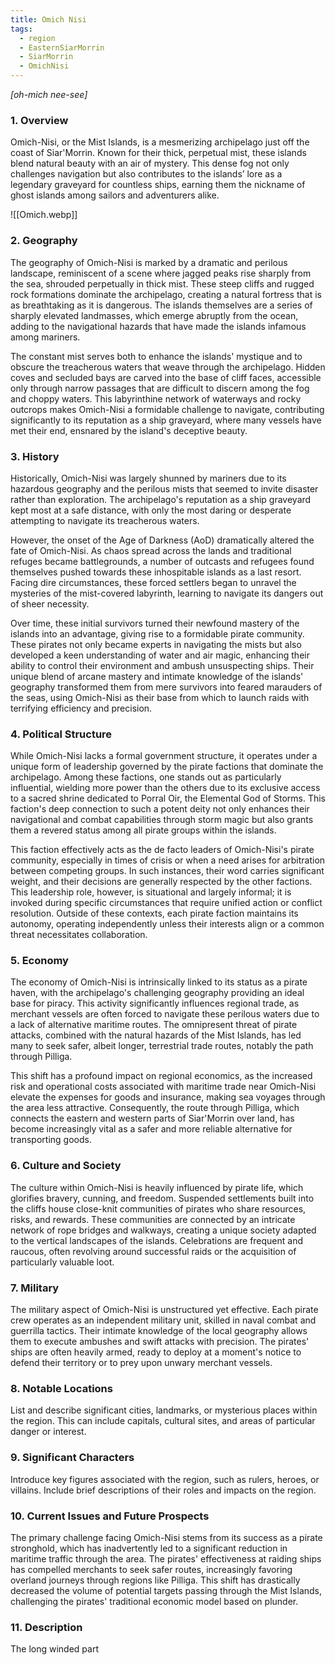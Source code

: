 ```yaml
---
title: Omich Nisi
tags:
  - region
  - EasternSiarMorrin
  - SiarMorrin
  - OmichNisi
---
```

*[oh-mich nee-see]*
### 1. **Overview**

Omich-Nisi, or the Mist Islands, is a mesmerizing archipelago just off the coast of Siar'Morrin. Known for their thick, perpetual mist, these islands blend natural beauty with an air of mystery. This dense fog not only challenges navigation but also contributes to the islands’ lore as a legendary graveyard for countless ships, earning them the nickname of ghost islands among sailors and adventurers alike.

![[Omich.webp]]

### 2. **Geography**

The geography of Omich-Nisi is marked by a dramatic and perilous landscape, reminiscent of a scene where jagged peaks rise sharply from the sea, shrouded perpetually in thick mist. These steep cliffs and rugged rock formations dominate the archipelago, creating a natural fortress that is as breathtaking as it is dangerous. The islands themselves are a series of sharply elevated landmasses, which emerge abruptly from the ocean, adding to the navigational hazards that have made the islands infamous among mariners.

The constant mist serves both to enhance the islands' mystique and to obscure the treacherous waters that weave through the archipelago. Hidden coves and secluded bays are carved into the base of cliff faces, accessible only through narrow passages that are difficult to discern among the fog and choppy waters. This labyrinthine network of waterways and rocky outcrops makes Omich-Nisi a formidable challenge to navigate, contributing significantly to its reputation as a ship graveyard, where many vessels have met their end, ensnared by the island's deceptive beauty.

### 3. **History**

Historically, Omich-Nisi was largely shunned by mariners due to its hazardous geography and the perilous mists that seemed to invite disaster rather than exploration. The archipelago's reputation as a ship graveyard kept most at a safe distance, with only the most daring or desperate attempting to navigate its treacherous waters.

However, the onset of the Age of Darkness (AoD) dramatically altered the fate of Omich-Nisi. As chaos spread across the lands and traditional refuges became battlegrounds, a number of outcasts and refugees found themselves pushed towards these inhospitable islands as a last resort. Facing dire circumstances, these forced settlers began to unravel the mysteries of the mist-covered labyrinth, learning to navigate its dangers out of sheer necessity.

Over time, these initial survivors turned their newfound mastery of the islands into an advantage, giving rise to a formidable pirate community. These pirates not only became experts in navigating the mists but also developed a keen understanding of water and air magic, enhancing their ability to control their environment and ambush unsuspecting ships. Their unique blend of arcane mastery and intimate knowledge of the islands' geography transformed them from mere survivors into feared marauders of the seas, using Omich-Nisi as their base from which to launch raids with terrifying efficiency and precision.

### 4. **Political Structure**

While Omich-Nisi lacks a formal government structure, it operates under a unique form of leadership governed by the pirate factions that dominate the archipelago. Among these factions, one stands out as particularly influential, wielding more power than the others due to its exclusive access to a sacred shrine dedicated to Porral Oir, the Elemental God of Storms. This faction's deep connection to such a potent deity not only enhances their navigational and combat capabilities through storm magic but also grants them a revered status among all pirate groups within the islands.

This faction effectively acts as the de facto leaders of Omich-Nisi's pirate community, especially in times of crisis or when a need arises for arbitration between competing groups. In such instances, their word carries significant weight, and their decisions are generally respected by the other factions. This leadership role, however, is situational and largely informal; it is invoked during specific circumstances that require unified action or conflict resolution. Outside of these contexts, each pirate faction maintains its autonomy, operating independently unless their interests align or a common threat necessitates collaboration.

### 5. **Economy**

The economy of Omich-Nisi is intrinsically linked to its status as a pirate haven, with the archipelago's challenging geography providing an ideal base for piracy. This activity significantly influences regional trade, as merchant vessels are often forced to navigate these perilous waters due to a lack of alternative maritime routes. The omnipresent threat of pirate attacks, combined with the natural hazards of the Mist Islands, has led many to seek safer, albeit longer, terrestrial trade routes, notably the path through Pilliga.

This shift has a profound impact on regional economics, as the increased risk and operational costs associated with maritime trade near Omich-Nisi elevate the expenses for goods and insurance, making sea voyages through the area less attractive. Consequently, the route through Pilliga, which connects the eastern and western parts of Siar'Morrin over land, has become increasingly vital as a safer and more reliable alternative for transporting goods.

### 6. **Culture and Society**

The culture within Omich-Nisi is heavily influenced by pirate life, which glorifies bravery, cunning, and freedom. Suspended settlements built into the cliffs house close-knit communities of pirates who share resources, risks, and rewards. These communities are connected by an intricate network of rope bridges and walkways, creating a unique society adapted to the vertical landscapes of the islands. Celebrations are frequent and raucous, often revolving around successful raids or the acquisition of particularly valuable loot.

### 7. **Military**

The military aspect of Omich-Nisi is unstructured yet effective. Each pirate crew operates as an independent military unit, skilled in naval combat and guerrilla tactics. Their intimate knowledge of the local geography allows them to execute ambushes and swift attacks with precision. The pirates' ships are often heavily armed, ready to deploy at a moment's notice to defend their territory or to prey upon unwary merchant vessels.

### 8. **Notable Locations**

List and describe significant cities, landmarks, or mysterious places within the region. This can include capitals, cultural sites, and areas of particular danger or interest.

### 9. **Significant Characters**

Introduce key figures associated with the region, such as rulers, heroes, or villains. Include brief descriptions of their roles and impacts on the region.

### 10. **Current Issues and Future Prospects**

The primary challenge facing Omich-Nisi stems from its success as a pirate stronghold, which has inadvertently led to a significant reduction in maritime traffic through the area. The pirates' effectiveness at raiding ships has compelled merchants to seek safer routes, increasingly favoring overland journeys through regions like Pilliga. This shift has drastically decreased the volume of potential targets passing through the Mist Islands, challenging the pirates' traditional economic model based on plunder.

### 11. **Description**

The long winded part
